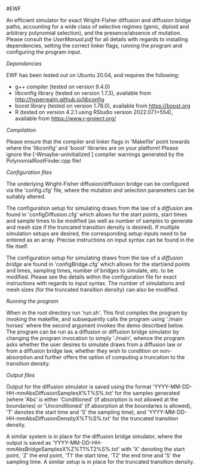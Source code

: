 #EWF

An efficient simulator for exact Wright-Fisher diffusion and diffusion bridge paths, accounting for a wide class of selective regimes (genic, diploid and arbitrary polynomial selection), and the presence/absence of mutation. Please consult the _UserManual.pdf_ for all details with regards to installing dependencies, setting the correct linker flags, running the program and configuring the program input.

*Dependencies*

EWF has been tested out on Ubuntu 20.04, and requires the following:

- g++ compiler (tested on version 9.4.0)
- libconfig library (tested on version 1.7.3), available from http://hyperrealm.github.io/libconfig
- boost library (tested on version 1.78.0), available from https://boost.org
- R (tested on version 4.2.1 using RStudio version 2022.07.1+554), available from https://www.r-project.org/

*Compilation*

Please ensure that the compiler and linker flags in 'Makefile' point towards where the 'libconfig' and 'boost' libraries are on your platform! Please ignore the [-Wmaybe-uninitialized ] compiler warnings generated by the PolynomialRootFinder.cpp file!

*Configuration files*

The underlying Wright-Fisher diffusion/diffusion bridge can be configured via the 'config.cfg' file, where the mutation and selection parameters can be suitably altered. 

The configuration setup for simulating draws from the law of a _diffusion_ are found in 'configDiffusion.cfg' which allows for the start points, start times and sample times to be modified (as well as number of samples to generate and mesh size if the truncated transition density is desired). If multiple simulation setups are desired, the corresponding setup inputs need to be entered as an array. Precise instructions on input syntax can be found in the file itself.

The configuration setup for simulating draws from the law of a _diffusion bridge_ are found in 'configBridge.cfg' which allows for the start/end points and times, sampling times, number of bridges to simulate, etc. to be modified. Please see the details within the configuration file for exact instructions with regards to input syntax. The number of simulations and mesh sizes (for the truncated transition density) can also be modified.

*Running the program*

When in the root directory run 'run.sh'. This first compiles the program by invoking the makefile, and subsequently calls the program using './main horses' where the second argument invokes the demo described below. The program can be run as a diffusion or diffusion bridge simulator by changing the program invocation to simply './main', whence the program asks whether the user desires to simulate draws from a diffusion law or from a diffusion bridge law, whether they wish to condition on non-absorption and further offers the option of computing a truncation to the transition density.

*Output files*

Output for the diffusion simulator is saved using the format 'YYYY-MM-DD-HH-mmAbsDiffusionSamplesX%T%S%.txt' for the samples generated (where 'Abs' is either 'Conditioned' (if absorption is not allowed at the boundaries) or 'Unconditioned' (if absorption at the boundaries is allowed), 'T' denotes the start time and 'S' the sampling time), and 'YYYY-MM-DD-HH-mmAbsDiffusionDensityX%T%S%.txt' for the truncated transition density.

A similar system is in place for the diffusion bridge simulator, where the output is saved as 'YYYY-MM-DD-HH-mmAbsBridgeSamplesX%Z%T1%T2%S%.txt' with 'X' denoting the start point, 'Z' the end point, 'T1' the start time, 'T2' the end time and 'S' the sampling time. A similar setup is in place for the truncated transition density.
